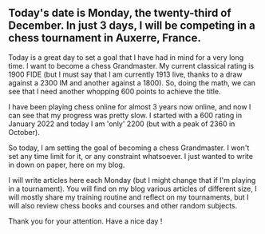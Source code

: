 ## Today's date is Monday, the twenty-third of December. In just 3 days, I will be competing in a chess tournament in Auxerre, France.

Today is a great day to set a goal that I have had in mind for a very long time. I want to become a chess Grandmaster. My current classical rating is 1900 FIDE (but I must say that I am currently 1913 live, thanks to a draw against a 2300 IM and another against a 1800). So, doing the math, we can see that I need another whopping 600 points to achieve the title.

I have been playing chess online for almost 3 years now online, and now I can see that my progress was pretty slow. I started with a 600 rating in January 2022 and today I am 'only' 2200 (but with a peak of 2360 in October).

So today, I am setting the goal of becoming a chess Grandmaster. I won't set any time limit for it, or any constraint whatsoever. I just wanted to write in down on paper, here on my blog.

I will write articles here each Monday (but I might change that if I'm playing in a tournament). You will find on my blog various articles of different size, I will mostly share my training routine and reflect on my tournaments, but I will also review chess books and courses and other random subjects.

Thank you for your attention. Have a nice day !
